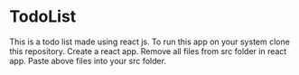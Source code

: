 # TodoList
This is a todo list made using react js.
To run this app on your system clone this repository.
Create a react app.
Remove all files from src folder in react app.
Paste above files into your src folder.
